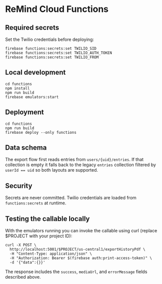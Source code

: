 # ReMind Cloud Functions

## Required secrets
Set the Twilio credentials before deploying:

```
firebase functions:secrets:set TWILIO_SID
firebase functions:secrets:set TWILIO_AUTH_TOKEN
firebase functions:secrets:set TWILIO_FROM
```

## Local development
```
cd functions
npm install
npm run build
firebase emulators:start
```

## Deployment
```
cd functions
npm run build
firebase deploy --only functions
```

## Data schema
The export flow first reads entries from `users/{uid}/entries`. If that collection is empty it falls back to the legacy `entries` collection filtered by `userId == uid` so both layouts are supported.

## Security
Secrets are never committed. Twilio credentials are loaded from `functions:secrets` at runtime.

## Testing the callable locally
With the emulators running you can invoke the callable using curl (replace $PROJECT with your project ID):

```
curl -X POST \
  http://localhost:5001/$PROJECT/us-central1/exportHistoryPdf \
  -H "Content-Type: application/json" \
  -H "Authorization: Bearer $(firebase auth:print-access-token)" \
  -d '{"data":{}}'
```

The response includes the `success`, `mediaUrl`, and `errorMessage` fields described above.
